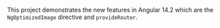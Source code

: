 This project demonstrates the new features in Angular 14.2 which are the `NgOptimizedImage` directive and `provideRouter`.
